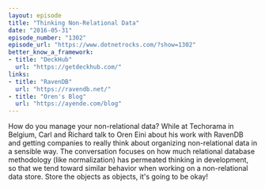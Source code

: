```yaml
---
layout: episode
title: "Thinking Non-Relational Data"
date: "2016-05-31"
episode_number: "1302"
episode_url: "https://www.dotnetrocks.com/?show=1302"
better_know_a_framework:
- title: "DeckHub"
  url: "https://getdeckhub.com/"
links:
- title: "RavenDB"
  url: "https://ravendb.net/"
- title: "Oren's Blog"
  url: "https://ayende.com/blog"
---
```


How do you manage your non-relational data? While at Techorama in Belgium, Carl and Richard talk to Oren Eini about his work with RavenDB and getting companies to really think about organizing non-relational data in a sensible way. The conversation focuses on how much relational database methodology (like normalization) has permeated thinking in development, so that we tend toward similar behavior when working on a non-relational data store. Store the objects as objects, it's going to be okay!
